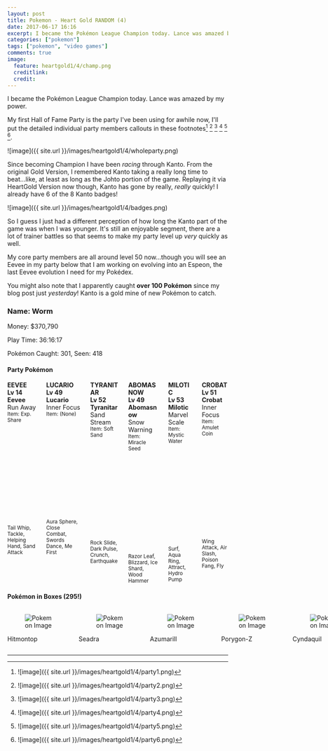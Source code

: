 ```yaml
---
layout: post
title: Pokemon - Heart Gold RANDOM (4)
date: 2017-06-17 16:16
excerpt: I became the Pokémon League Champion today. Lance was amazed by my power.
categories: ["pokemon"]
tags: ["pokemon", "video games"]
comments: true
image:
  feature: heartgold1/4/champ.png
  creditlink:
  credit:
---
```


I became the Pok&eacute;mon League Champion today.  Lance was amazed by my power.

My first Hall of Fame Party is the party I've been using for awhile now, I'll put the detailed individual party members callouts in these footnotes[^1] [^2] [^3] [^4] [^5] [^6].

![image]({{ site.url }}/images/heartgold1/4/wholeparty.png)

Since becoming Champion I have been *racing* through Kanto.  From the original Gold Version, I remembered Kanto taking a really long time to beat...like, at least as long as the Johto portion of the game.  Replaying it via HeartGold Version now though, Kanto has gone by really, *really* quickly! I already have 6 of the 8 Kanto badges!

![image]({{ site.url }}/images/heartgold1/4/badges.png)

So I guess I just had a different perception of how long the Kanto part of the game was when I was younger.  It's still an enjoyable segment, there are a lot of trainer battles so that seems to make my party level up *very* quickly as well.

My core party members are all around level 50 now...though you will see an Eevee in my party below that I am working on evolving into an Espeon, the last Eevee evolution I need for my Pok&eacute;dex.

You might also note that I apparently caught **over 100 Pok&eacute;mon** since my blog post just *yesterday*! Kanto is a gold mine of new Pok&eacute;mon to catch.

### Name: Worm

Money: $370,790

Play Time: 36&#720;16&#720;17

Pok&eacute;mon Caught: 301, Seen: 418

#### Party Pok&eacute;mon

<section class="section">
	<div>
		<div class="columns is-multiline is-mobile">
<div class="column">
	<div class="box">
		<article class="media">
			<div class="media-content">
				<div class="content">
					<strong class="title is-4">EEVEE</strong>
					<br/>
					<strong>Lv 14 Eevee</strong>
					<br/>
					Run Away
					<br/>
					<small>Item: Exp. Share</small>
				</div>
			</div>
			<div class="media-right">
				<figure class="image is-64x64">
					<img src="{{ site.url }}/images/heartgold1//p133-0-0-216-0-0-4.png" alt="Pokemon Image"/>
				</figure>
			</div>
		</article>
		<div>
			<small>Tail Whip, Tackle, Helping Hand, Sand Attack</small>
		</div>
	</div>
</div><div class="column">
	<div class="box">
		<article class="media">
			<div class="media-content">
				<div class="content">
					<strong class="title is-4">LUCARIO</strong>
					<br/>
					<strong>Lv 49 Lucario</strong>
					<br/>
					Inner Focus
					<br/>
					<small>Item: (None)</small>
				</div>
			</div>
			<div class="media-right">
				<figure class="image is-64x64">
					<img src="{{ site.url }}/images/heartgold1//p448-0-0-0-0-0-4.png" alt="Pokemon Image"/>
				</figure>
			</div>
		</article>
		<div>
			<small>Aura Sphere, Close Combat, Swords Dance, Me First</small>
		</div>
	</div>
</div><div class="column">
	<div class="box">
		<article class="media">
			<div class="media-content">
				<div class="content">
					<strong class="title is-4">TYRANITAR</strong>
					<br/>
					<strong>Lv 52 Tyranitar</strong>
					<br/>
					Sand Stream
					<br/>
					<small>Item: Soft Sand</small>
				</div>
			</div>
			<div class="media-right">
				<figure class="image is-64x64">
					<img src="{{ site.url }}/images/heartgold1//p248-0-1-237-0-0-4.png" alt="Pokemon Image"/>
				</figure>
			</div>
		</article>
		<div>
			<small>Rock Slide, Dark Pulse, Crunch, Earthquake</small>
		</div>
	</div>
</div><div class="column">
	<div class="box">
		<article class="media">
			<div class="media-content">
				<div class="content">
					<strong class="title is-4">ABOMASNOW</strong>
					<br/>
					<strong>Lv 49 Abomasnow</strong>
					<br/>
					Snow Warning
					<br/>
					<small>Item: Miracle Seed</small>
				</div>
			</div>
			<div class="media-right">
				<figure class="image is-64x64">
					<img src="{{ site.url }}/images/heartgold1//p460-0-0-239-0-0-4.png" alt="Pokemon Image"/>
				</figure>
			</div>
		</article>
		<div>
			<small>Razor Leaf, Blizzard, Ice Shard, Wood Hammer</small>
		</div>
	</div>
</div><div class="column">
	<div class="box">
		<article class="media">
			<div class="media-content">
				<div class="content">
					<strong class="title is-4">MILOTIC</strong>
					<br/>
					<strong>Lv 53 Milotic</strong>
					<br/>
					Marvel Scale
					<br/>
					<small>Item: Mystic Water</small>
				</div>
			</div>
			<div class="media-right">
				<figure class="image is-64x64">
					<img src="{{ site.url }}/images/heartgold1//p350-0-0-243-0-0-4.png" alt="Pokemon Image"/>
				</figure>
			</div>
		</article>
		<div>
			<small>Surf, Aqua Ring, Attract, Hydro Pump</small>
		</div>
	</div>
</div><div class="column">
	<div class="box">
		<article class="media">
			<div class="media-content">
				<div class="content">
					<strong class="title is-4">CROBAT</strong>
					<br/>
					<strong>Lv 51 Crobat</strong>
					<br/>
					Inner Focus
					<br/>
					<small>Item: Amulet Coin</small>
				</div>
			</div>
			<div class="media-right">
				<figure class="image is-64x64">
					<img src="{{ site.url }}/images/heartgold1//p169-0-1-223-0-0-4.png" alt="Pokemon Image"/>
				</figure>
			</div>
		</article>
		<div>
			<small>Wing Attack, Air Slash, Poison Fang, Fly</small>
		</div>
	</div>
</div>		</div>
	</div>
</section>

#### Pok&eacute;mon in Boxes  (295!)

<section class="section">
	<div>
		<div class="columns is-multiline is-mobile">
<div class="is-narrow">
	<div class="box">
		<figure class="image is-64x64">
			<img src="{{ site.url }}/images/heartgold1//p237-0-0-0-0-0-4.png" alt="Pokemon Image"/>
		</figure>
		<p>Hitmontop</p>
	</div>
</div><div class="is-narrow">
	<div class="box">
		<figure class="image is-64x64">
			<img src="{{ site.url }}/images/heartgold1//p117-0-1-0-0-0-4.png" alt="Pokemon Image"/>
		</figure>
		<p>Seadra</p>
	</div>
</div><div class="is-narrow">
	<div class="box">
		<figure class="image is-64x64">
			<img src="{{ site.url }}/images/heartgold1//p184-0-0-0-0-0-4.png" alt="Pokemon Image"/>
		</figure>
		<p>Azumarill</p>
	</div>
</div><div class="is-narrow">
	<div class="box">
		<figure class="image is-64x64">
			<img src="{{ site.url }}/images/heartgold1//p474-0-2-0-0-0-4.png" alt="Pokemon Image"/>
		</figure>
		<p>Porygon-Z</p>
	</div>
</div><div class="is-narrow">
	<div class="box">
		<figure class="image is-64x64">
			<img src="{{ site.url }}/images/heartgold1//p155-0-0-0-0-0-4.png" alt="Pokemon Image"/>
		</figure>
		<p>Cyndaquil</p>
	</div>
</div><div class="is-narrow">
	<div class="box">
		<figure class="image is-64x64">
			<img src="{{ site.url }}/images/heartgold1//p89-0-0-0-0-0-4.png" alt="Pokemon Image"/>
		</figure>
		<p>Muk</p>
	</div>
</div><div class="is-narrow">
	<div class="box">
		<figure class="image is-64x64">
			<img src="{{ site.url }}/images/heartgold1//p71-0-1-0-0-0-4.png" alt="Pokemon Image"/>
		</figure>
		<p>Victreebel</p>
	</div>
</div><div class="is-narrow">
	<div class="box">
		<figure class="image is-64x64">
			<img src="{{ site.url }}/images/heartgold1//p192-0-1-0-0-0-4.png" alt="Pokemon Image"/>
		</figure>
		<p>Sunflora</p>
	</div>
</div><div class="is-narrow">
	<div class="box">
		<figure class="image is-64x64">
			<img src="{{ site.url }}/images/heartgold1//p412-0-0-0-0-0-4.png" alt="Pokemon Image"/>
		</figure>
		<p>Burmy</p>
	</div>
</div><div class="is-narrow">
	<div class="box">
		<figure class="image is-64x64">
			<img src="{{ site.url }}/images/heartgold1//p88-0-1-0-0-0-4.png" alt="Pokemon Image"/>
		</figure>
		<p>Grimer</p>
	</div>
</div><div class="is-narrow">
	<div class="box">
		<figure class="image is-64x64">
			<img src="{{ site.url }}/images/heartgold1//p316-0-1-0-0-0-4.png" alt="Pokemon Image"/>
		</figure>
		<p>Gulpin</p>
	</div>
</div><div class="is-narrow">
	<div class="box">
		<figure class="image is-64x64">
			<img src="{{ site.url }}/images/heartgold1//p64-0-0-0-0-0-4.png" alt="Pokemon Image"/>
		</figure>
		<p>Kadabra</p>
	</div>
</div><div class="is-narrow">
	<div class="box">
		<figure class="image is-64x64">
			<img src="{{ site.url }}/images/heartgold1//p269-0-0-0-0-0-4.png" alt="Pokemon Image"/>
		</figure>
		<p>Dustox</p>
	</div>
</div><div class="is-narrow">
	<div class="box">
		<figure class="image is-64x64">
			<img src="{{ site.url }}/images/heartgold1//p19-0-1-0-0-0-4.png" alt="Pokemon Image"/>
		</figure>
		<p>Rattata</p>
	</div>
</div><div class="is-narrow">
	<div class="box">
		<figure class="image is-64x64">
			<img src="{{ site.url }}/images/heartgold1//p140-0-0-0-0-0-4.png" alt="Pokemon Image"/>
		</figure>
		<p>Kabuto</p>
	</div>
</div><div class="is-narrow">
	<div class="box">
		<figure class="image is-64x64">
			<img src="{{ site.url }}/images/heartgold1//p41-0-0-0-0-0-4.png" alt="Pokemon Image"/>
		</figure>
		<p>Zubat</p>
	</div>
</div><div class="is-narrow">
	<div class="box">
		<figure class="image is-64x64">
			<img src="{{ site.url }}/images/heartgold1//p38-0-1-0-0-0-4.png" alt="Pokemon Image"/>
		</figure>
		<p>Ninetales</p>
	</div>
</div><div class="is-narrow">
	<div class="box">
		<figure class="image is-64x64">
			<img src="{{ site.url }}/images/heartgold1//p66-0-0-0-0-0-4.png" alt="Pokemon Image"/>
		</figure>
		<p>Machop</p>
	</div>
</div><div class="is-narrow">
	<div class="box">
		<figure class="image is-64x64">
			<img src="{{ site.url }}/images/heartgold1//p307-0-1-0-0-0-4.png" alt="Pokemon Image"/>
		</figure>
		<p>Meditite</p>
	</div>
</div><div class="is-narrow">
	<div class="box">
		<figure class="image is-64x64">
			<img src="{{ site.url }}/images/heartgold1//p375-0-2-0-0-0-4.png" alt="Pokemon Image"/>
		</figure>
		<p>Metang</p>
	</div>
</div><div class="is-narrow">
	<div class="box">
		<figure class="image is-64x64">
			<img src="{{ site.url }}/images/heartgold1//p129-0-0-0-0-0-4.png" alt="Pokemon Image"/>
		</figure>
		<p>Magikarp</p>
	</div>
</div><div class="is-narrow">
	<div class="box">
		<figure class="image is-64x64">
			<img src="{{ site.url }}/images/heartgold1//p165-0-1-0-0-0-4.png" alt="Pokemon Image"/>
		</figure>
		<p>Ledyba</p>
	</div>
</div><div class="is-narrow">
	<div class="box">
		<figure class="image is-64x64">
			<img src="{{ site.url }}/images/heartgold1//p258-0-0-0-0-0-4.png" alt="Pokemon Image"/>
		</figure>
		<p>Mudkip</p>
	</div>
</div><div class="is-narrow">
	<div class="box">
		<figure class="image is-64x64">
			<img src="{{ site.url }}/images/heartgold1//p128-0-0-0-0-0-4.png" alt="Pokemon Image"/>
		</figure>
		<p>Tauros</p>
	</div>
</div><div class="is-narrow">
	<div class="box">
		<figure class="image is-64x64">
			<img src="{{ site.url }}/images/heartgold1//p436-0-2-0-0-0-4.png" alt="Pokemon Image"/>
		</figure>
		<p>Bronzor</p>
	</div>
</div><div class="is-narrow">
	<div class="box">
		<figure class="image is-64x64">
			<img src="{{ site.url }}/images/heartgold1//p493-0-2-0-0-0-4.png" alt="Pokemon Image"/>
		</figure>
		<p>Arceus</p>
	</div>
</div><div class="is-narrow">
	<div class="box">
		<figure class="image is-64x64">
			<img src="{{ site.url }}/images/heartgold1//p241-0-1-0-0-0-4.png" alt="Pokemon Image"/>
		</figure>
		<p>Miltank</p>
	</div>
</div><div class="is-narrow">
	<div class="box">
		<figure class="image is-64x64">
			<img src="{{ site.url }}/images/heartgold1//p134-0-1-0-0-0-4.png" alt="Pokemon Image"/>
		</figure>
		<p>Vaporeon</p>
	</div>
</div><div class="is-narrow">
	<div class="box">
		<figure class="image is-64x64">
			<img src="{{ site.url }}/images/heartgold1//p21-0-1-0-0-0-4.png" alt="Pokemon Image"/>
		</figure>
		<p>Spearow</p>
	</div>
</div><div class="is-narrow">
	<div class="box">
		<figure class="image is-64x64">
			<img src="{{ site.url }}/images/heartgold1//p109-0-0-0-0-0-4.png" alt="Pokemon Image"/>
		</figure>
		<p>Koffing</p>
	</div>
</div><div class="is-narrow">
	<div class="box">
		<figure class="image is-64x64">
			<img src="{{ site.url }}/images/heartgold1//p56-0-0-0-0-0-4.png" alt="Pokemon Image"/>
		</figure>
		<p>Mankey</p>
	</div>
</div><div class="is-narrow">
	<div class="box">
		<figure class="image is-64x64">
			<img src="{{ site.url }}/images/heartgold1//p397-0-1-0-0-0-4.png" alt="Pokemon Image"/>
		</figure>
		<p>Staravia</p>
	</div>
</div><div class="is-narrow">
	<div class="box">
		<figure class="image is-64x64">
			<img src="{{ site.url }}/images/heartgold1//p279-0-0-0-0-0-4.png" alt="Pokemon Image"/>
		</figure>
		<p>Pelipper</p>
	</div>
</div><div class="is-narrow">
	<div class="box">
		<figure class="image is-64x64">
			<img src="{{ site.url }}/images/heartgold1//p30-0-1-0-0-0-4.png" alt="Pokemon Image"/>
		</figure>
		<p>Nidorina</p>
	</div>
</div><div class="is-narrow">
	<div class="box">
		<figure class="image is-64x64">
			<img src="{{ site.url }}/images/heartgold1//p78-0-0-0-0-0-4.png" alt="Pokemon Image"/>
		</figure>
		<p>Rapidash</p>
	</div>
</div><div class="is-narrow">
	<div class="box">
		<figure class="image is-64x64">
			<img src="{{ site.url }}/images/heartgold1//p253-0-1-0-0-0-4.png" alt="Pokemon Image"/>
		</figure>
		<p>Grovyle</p>
	</div>
</div><div class="is-narrow">
	<div class="box">
		<figure class="image is-64x64">
			<img src="{{ site.url }}/images/heartgold1//p414-0-0-0-0-0-4.png" alt="Pokemon Image"/>
		</figure>
		<p>Mothim</p>
	</div>
</div><div class="is-narrow">
	<div class="box">
		<figure class="image is-64x64">
			<img src="{{ site.url }}/images/heartgold1//p291-0-0-0-0-0-4.png" alt="Pokemon Image"/>
		</figure>
		<p>Ninjask</p>
	</div>
</div><div class="is-narrow">
	<div class="box">
		<figure class="image is-64x64">
			<img src="{{ site.url }}/images/heartgold1//p480-0-2-0-0-0-4.png" alt="Pokemon Image"/>
		</figure>
		<p>Uxie</p>
	</div>
</div><div class="is-narrow">
	<div class="box">
		<figure class="image is-64x64">
			<img src="{{ site.url }}/images/heartgold1//p358-0-0-0-0-0-4.png" alt="Pokemon Image"/>
		</figure>
		<p>Chimecho</p>
	</div>
</div><div class="is-narrow">
	<div class="box">
		<figure class="image is-64x64">
			<img src="{{ site.url }}/images/heartgold1//p209-0-0-0-0-0-4.png" alt="Pokemon Image"/>
		</figure>
		<p>Snubbull</p>
	</div>
</div><div class="is-narrow">
	<div class="box">
		<figure class="image is-64x64">
			<img src="{{ site.url }}/images/heartgold1//p152-0-0-0-0-0-4.png" alt="Pokemon Image"/>
		</figure>
		<p>Chikorita</p>
	</div>
</div><div class="is-narrow">
	<div class="box">
		<figure class="image is-64x64">
			<img src="{{ site.url }}/images/heartgold1//p15-0-0-0-0-0-4.png" alt="Pokemon Image"/>
		</figure>
		<p>Beedrill</p>
	</div>
</div><div class="is-narrow">
	<div class="box">
		<figure class="image is-64x64">
			<img src="{{ site.url }}/images/heartgold1//p98-0-0-0-0-0-4.png" alt="Pokemon Image"/>
		</figure>
		<p>Krabby</p>
	</div>
</div><div class="is-narrow">
	<div class="box">
		<figure class="image is-64x64">
			<img src="{{ site.url }}/images/heartgold1//p445-0-0-0-0-0-4.png" alt="Pokemon Image"/>
		</figure>
		<p>Garchomp</p>
	</div>
</div><div class="is-narrow">
	<div class="box">
		<figure class="image is-64x64">
			<img src="{{ site.url }}/images/heartgold1//p83-0-1-0-0-0-4.png" alt="Pokemon Image"/>
		</figure>
		<p>Farfetch&#8217;d</p>
	</div>
</div><div class="is-narrow">
	<div class="box">
		<figure class="image is-64x64">
			<img src="{{ site.url }}/images/heartgold1//p422-0-0-0-0-0-4.png" alt="Pokemon Image"/>
		</figure>
		<p>Shellos</p>
	</div>
</div><div class="is-narrow">
	<div class="box">
		<figure class="image is-64x64">
			<img src="{{ site.url }}/images/heartgold1//p409-0-0-0-0-0-4.png" alt="Pokemon Image"/>
		</figure>
		<p>Rampardos</p>
	</div>
</div><div class="is-narrow">
	<div class="box">
		<figure class="image is-64x64">
			<img src="{{ site.url }}/images/heartgold1//p346-0-0-0-0-0-4.png" alt="Pokemon Image"/>
		</figure>
		<p>Cradily</p>
	</div>
</div><div class="is-narrow">
	<div class="box">
		<figure class="image is-64x64">
			<img src="{{ site.url }}/images/heartgold1//p328-0-0-0-0-0-4.png" alt="Pokemon Image"/>
		</figure>
		<p>Trapinch</p>
	</div>
</div><div class="is-narrow">
	<div class="box">
		<figure class="image is-64x64">
			<img src="{{ site.url }}/images/heartgold1//p352-0-1-0-0-0-4.png" alt="Pokemon Image"/>
		</figure>
		<p>Kecleon</p>
	</div>
</div><div class="is-narrow">
	<div class="box">
		<figure class="image is-64x64">
			<img src="{{ site.url }}/images/heartgold1//p137-0-2-0-0-0-4.png" alt="Pokemon Image"/>
		</figure>
		<p>Porygon</p>
	</div>
</div><div class="is-narrow">
	<div class="box">
		<figure class="image is-64x64">
			<img src="{{ site.url }}/images/heartgold1//p58-0-0-0-0-0-4.png" alt="Pokemon Image"/>
		</figure>
		<p>Growlithe</p>
	</div>
</div><div class="is-narrow">
	<div class="box">
		<figure class="image is-64x64">
			<img src="{{ site.url }}/images/heartgold1//p428-0-1-0-0-0-4.png" alt="Pokemon Image"/>
		</figure>
		<p>Lopunny</p>
	</div>
</div><div class="is-narrow">
	<div class="box">
		<figure class="image is-64x64">
			<img src="{{ site.url }}/images/heartgold1//p142-0-0-0-0-0-4.png" alt="Pokemon Image"/>
		</figure>
		<p>Aerodactyl</p>
	</div>
</div><div class="is-narrow">
	<div class="box">
		<figure class="image is-64x64">
			<img src="{{ site.url }}/images/heartgold1//p18-0-0-0-0-0-4.png" alt="Pokemon Image"/>
		</figure>
		<p>Pidgeot</p>
	</div>
</div><div class="is-narrow">
	<div class="box">
		<figure class="image is-64x64">
			<img src="{{ site.url }}/images/heartgold1//p153-0-0-0-0-0-4.png" alt="Pokemon Image"/>
		</figure>
		<p>Bayleef</p>
	</div>
</div><div class="is-narrow">
	<div class="box">
		<figure class="image is-64x64">
			<img src="{{ site.url }}/images/heartgold1//p210-0-1-0-0-0-4.png" alt="Pokemon Image"/>
		</figure>
		<p>Granbull</p>
	</div>
</div><div class="is-narrow">
	<div class="box">
		<figure class="image is-64x64">
			<img src="{{ site.url }}/images/heartgold1//p49-0-0-0-0-0-4.png" alt="Pokemon Image"/>
		</figure>
		<p>Venomoth</p>
	</div>
</div><div class="is-narrow">
	<div class="box">
		<figure class="image is-64x64">
			<img src="{{ site.url }}/images/heartgold1//p104-0-0-0-0-0-4.png" alt="Pokemon Image"/>
		</figure>
		<p>Cubone</p>
	</div>
</div><div class="is-narrow">
	<div class="box">
		<figure class="image is-64x64">
			<img src="{{ site.url }}/images/heartgold1//p277-0-0-0-0-0-4.png" alt="Pokemon Image"/>
		</figure>
		<p>Swellow</p>
	</div>
</div><div class="is-narrow">
	<div class="box">
		<figure class="image is-64x64">
			<img src="{{ site.url }}/images/heartgold1//p426-0-0-0-0-0-4.png" alt="Pokemon Image"/>
		</figure>
		<p>Drifblim</p>
	</div>
</div><div class="is-narrow">
	<div class="box">
		<figure class="image is-64x64">
			<img src="{{ site.url }}/images/heartgold1//p450-0-1-0-0-0-4.png" alt="Pokemon Image"/>
		</figure>
		<p>Hippowdon</p>
	</div>
</div><div class="is-narrow">
	<div class="box">
		<figure class="image is-64x64">
			<img src="{{ site.url }}/images/heartgold1//p403-0-0-0-0-0-4.png" alt="Pokemon Image"/>
		</figure>
		<p>Shinx</p>
	</div>
</div><div class="is-narrow">
	<div class="box">
		<figure class="image is-64x64">
			<img src="{{ site.url }}/images/heartgold1//p60-0-0-0-0-0-4.png" alt="Pokemon Image"/>
		</figure>
		<p>Poliwag</p>
	</div>
</div><div class="is-narrow">
	<div class="box">
		<figure class="image is-64x64">
			<img src="{{ site.url }}/images/heartgold1//p220-0-1-0-0-0-4.png" alt="Pokemon Image"/>
		</figure>
		<p>Swinub</p>
	</div>
</div><div class="is-narrow">
	<div class="box">
		<figure class="image is-64x64">
			<img src="{{ site.url }}/images/heartgold1//p434-0-1-0-0-0-4.png" alt="Pokemon Image"/>
		</figure>
		<p>Stunky</p>
	</div>
</div><div class="is-narrow">
	<div class="box">
		<figure class="image is-64x64">
			<img src="{{ site.url }}/images/heartgold1//p257-0-0-0-0-0-4.png" alt="Pokemon Image"/>
		</figure>
		<p>Blaziken</p>
	</div>
</div><div class="is-narrow">
	<div class="box">
		<figure class="image is-64x64">
			<img src="{{ site.url }}/images/heartgold1//p294-0-0-0-0-0-4.png" alt="Pokemon Image"/>
		</figure>
		<p>Loudred</p>
	</div>
</div><div class="is-narrow">
	<div class="box">
		<figure class="image is-64x64">
			<img src="{{ site.url }}/images/heartgold1//p391-0-0-0-0-0-4.png" alt="Pokemon Image"/>
		</figure>
		<p>Monferno</p>
	</div>
</div><div class="is-narrow">
	<div class="box">
		<figure class="image is-64x64">
			<img src="{{ site.url }}/images/heartgold1//p421-0-1-0-0-0-4.png" alt="Pokemon Image"/>
		</figure>
		<p>Cherrim</p>
	</div>
</div><div class="is-narrow">
	<div class="box">
		<figure class="image is-64x64">
			<img src="{{ site.url }}/images/heartgold1//p42-0-0-0-0-0-4.png" alt="Pokemon Image"/>
		</figure>
		<p>Golbat</p>
	</div>
</div><div class="is-narrow">
	<div class="box">
		<figure class="image is-64x64">
			<img src="{{ site.url }}/images/heartgold1//p174-0-1-0-0-0-4.png" alt="Pokemon Image"/>
		</figure>
		<p>Igglybuff</p>
	</div>
</div><div class="is-narrow">
	<div class="box">
		<figure class="image is-64x64">
			<img src="{{ site.url }}/images/heartgold1//p281-0-0-0-0-0-4.png" alt="Pokemon Image"/>
		</figure>
		<p>Kirlia</p>
	</div>
</div><div class="is-narrow">
	<div class="box">
		<figure class="image is-64x64">
			<img src="{{ site.url }}/images/heartgold1//p264-0-0-0-0-0-4.png" alt="Pokemon Image"/>
		</figure>
		<p>Linoone</p>
	</div>
</div><div class="is-narrow">
	<div class="box">
		<figure class="image is-64x64">
			<img src="{{ site.url }}/images/heartgold1//p261-0-0-0-0-0-4.png" alt="Pokemon Image"/>
		</figure>
		<p>Poochyena</p>
	</div>
</div><div class="is-narrow">
	<div class="box">
		<figure class="image is-64x64">
			<img src="{{ site.url }}/images/heartgold1//p206-0-0-0-0-0-4.png" alt="Pokemon Image"/>
		</figure>
		<p>Dunsparce</p>
	</div>
</div><div class="is-narrow">
	<div class="box">
		<figure class="image is-64x64">
			<img src="{{ site.url }}/images/heartgold1//p229-0-1-0-0-0-4.png" alt="Pokemon Image"/>
		</figure>
		<p>Houndoom</p>
	</div>
</div><div class="is-narrow">
	<div class="box">
		<figure class="image is-64x64">
			<img src="{{ site.url }}/images/heartgold1//p37-0-1-0-0-0-4.png" alt="Pokemon Image"/>
		</figure>
		<p>Vulpix</p>
	</div>
</div><div class="is-narrow">
	<div class="box">
		<figure class="image is-64x64">
			<img src="{{ site.url }}/images/heartgold1//p188-0-0-0-0-0-4.png" alt="Pokemon Image"/>
		</figure>
		<p>Skiploom</p>
	</div>
</div><div class="is-narrow">
	<div class="box">
		<figure class="image is-64x64">
			<img src="{{ site.url }}/images/heartgold1//p458-0-0-0-0-0-4.png" alt="Pokemon Image"/>
		</figure>
		<p>Mantyke</p>
	</div>
</div><div class="is-narrow">
	<div class="box">
		<figure class="image is-64x64">
			<img src="{{ site.url }}/images/heartgold1//p74-0-1-0-0-0-4.png" alt="Pokemon Image"/>
		</figure>
		<p>Geodude</p>
	</div>
</div><div class="is-narrow">
	<div class="box">
		<figure class="image is-64x64">
			<img src="{{ site.url }}/images/heartgold1//p356-0-0-0-0-0-4.png" alt="Pokemon Image"/>
		</figure>
		<p>Dusclops</p>
	</div>
</div><div class="is-narrow">
	<div class="box">
		<figure class="image is-64x64">
			<img src="{{ site.url }}/images/heartgold1//p402-0-0-0-0-0-4.png" alt="Pokemon Image"/>
		</figure>
		<p>Kricketune</p>
	</div>
</div><div class="is-narrow">
	<div class="box">
		<figure class="image is-64x64">
			<img src="{{ site.url }}/images/heartgold1//p293-0-0-0-0-0-4.png" alt="Pokemon Image"/>
		</figure>
		<p>Whismur</p>
	</div>
</div><div class="is-narrow">
	<div class="box">
		<figure class="image is-64x64">
			<img src="{{ site.url }}/images/heartgold1//p455-0-0-0-0-0-4.png" alt="Pokemon Image"/>
		</figure>
		<p>Carnivine</p>
	</div>
</div><div class="is-narrow">
	<div class="box">
		<figure class="image is-64x64">
			<img src="{{ site.url }}/images/heartgold1//p97-0-0-0-0-0-4.png" alt="Pokemon Image"/>
		</figure>
		<p>Hypno</p>
	</div>
</div><div class="is-narrow">
	<div class="box">
		<figure class="image is-64x64">
			<img src="{{ site.url }}/images/heartgold1//p425-0-0-0-0-0-4.png" alt="Pokemon Image"/>
		</figure>
		<p>Drifloon</p>
	</div>
</div><div class="is-narrow">
	<div class="box">
		<figure class="image is-64x64">
			<img src="{{ site.url }}/images/heartgold1//p183-0-0-0-0-0-4.png" alt="Pokemon Image"/>
		</figure>
		<p>Marill</p>
	</div>
</div><div class="is-narrow">
	<div class="box">
		<figure class="image is-64x64">
			<img src="{{ site.url }}/images/heartgold1//p212-0-0-0-0-0-4.png" alt="Pokemon Image"/>
		</figure>
		<p>Scizor</p>
	</div>
</div><div class="is-narrow">
	<div class="box">
		<figure class="image is-64x64">
			<img src="{{ site.url }}/images/heartgold1//p429-0-0-0-0-0-4.png" alt="Pokemon Image"/>
		</figure>
		<p>Mismagius</p>
	</div>
</div><div class="is-narrow">
	<div class="box">
		<figure class="image is-64x64">
			<img src="{{ site.url }}/images/heartgold1//p465-0-0-0-0-0-4.png" alt="Pokemon Image"/>
		</figure>
		<p>Tangrowth</p>
	</div>
</div><div class="is-narrow">
	<div class="box">
		<figure class="image is-64x64">
			<img src="{{ site.url }}/images/heartgold1//p166-0-1-0-0-0-4.png" alt="Pokemon Image"/>
		</figure>
		<p>Ledian</p>
	</div>
</div><div class="is-narrow">
	<div class="box">
		<figure class="image is-64x64">
			<img src="{{ site.url }}/images/heartgold1//p194-0-0-0-0-0-4.png" alt="Pokemon Image"/>
		</figure>
		<p>Wooper</p>
	</div>
</div><div class="is-narrow">
	<div class="box">
		<figure class="image is-64x64">
			<img src="{{ site.url }}/images/heartgold1//p9-0-1-0-0-0-4.png" alt="Pokemon Image"/>
		</figure>
		<p>Blastoise</p>
	</div>
</div><div class="is-narrow">
	<div class="box">
		<figure class="image is-64x64">
			<img src="{{ site.url }}/images/heartgold1//p354-0-0-0-0-0-4.png" alt="Pokemon Image"/>
		</figure>
		<p>Banette</p>
	</div>
</div><div class="is-narrow">
	<div class="box">
		<figure class="image is-64x64">
			<img src="{{ site.url }}/images/heartgold1//p145-0-2-0-0-0-4.png" alt="Pokemon Image"/>
		</figure>
		<p>Zapdos</p>
	</div>
</div><div class="is-narrow">
	<div class="box">
		<figure class="image is-64x64">
			<img src="{{ site.url }}/images/heartgold1//p243-0-2-0-0-0-4.png" alt="Pokemon Image"/>
		</figure>
		<p>Raikou</p>
	</div>
</div><div class="is-narrow">
	<div class="box">
		<figure class="image is-64x64">
			<img src="{{ site.url }}/images/heartgold1//p57-0-1-0-0-0-4.png" alt="Pokemon Image"/>
		</figure>
		<p>Primeape</p>
	</div>
</div><div class="is-narrow">
	<div class="box">
		<figure class="image is-64x64">
			<img src="{{ site.url }}/images/heartgold1//p454-0-0-0-0-0-4.png" alt="Pokemon Image"/>
		</figure>
		<p>Toxicroak</p>
	</div>
</div><div class="is-narrow">
	<div class="box">
		<figure class="image is-64x64">
			<img src="{{ site.url }}/images/heartgold1//p146-0-2-0-0-1-4.png" alt="Pokemon Image"/>
		</figure>
		<p>Moltres</p>
	</div>
</div><div class="is-narrow">
	<div class="box">
		<figure class="image is-64x64">
			<img src="{{ site.url }}/images/heartgold1//p252-0-0-0-0-0-4.png" alt="Pokemon Image"/>
		</figure>
		<p>Treecko</p>
	</div>
</div><div class="is-narrow">
	<div class="box">
		<figure class="image is-64x64">
			<img src="{{ site.url }}/images/heartgold1//p405-0-1-0-0-0-4.png" alt="Pokemon Image"/>
		</figure>
		<p>Luxray</p>
	</div>
</div><div class="is-narrow">
	<div class="box">
		<figure class="image is-64x64">
			<img src="{{ site.url }}/images/heartgold1//p204-0-0-0-0-0-4.png" alt="Pokemon Image"/>
		</figure>
		<p>Pineco</p>
	</div>
</div><div class="is-narrow">
	<div class="box">
		<figure class="image is-64x64">
			<img src="{{ site.url }}/images/heartgold1//p10-0-1-0-0-0-4.png" alt="Pokemon Image"/>
		</figure>
		<p>Caterpie</p>
	</div>
</div><div class="is-narrow">
	<div class="box">
		<figure class="image is-64x64">
			<img src="{{ site.url }}/images/heartgold1//p329-0-1-0-0-0-4.png" alt="Pokemon Image"/>
		</figure>
		<p>Vibrava</p>
	</div>
</div><div class="is-narrow">
	<div class="box">
		<figure class="image is-64x64">
			<img src="{{ site.url }}/images/heartgold1//p420-0-1-0-0-0-4.png" alt="Pokemon Image"/>
		</figure>
		<p>Cherubi</p>
	</div>
</div><div class="is-narrow">
	<div class="box">
		<figure class="image is-64x64">
			<img src="{{ site.url }}/images/heartgold1//p74-0-1-0-0-0-4.png" alt="Pokemon Image"/>
		</figure>
		<p>Geodude</p>
	</div>
</div><div class="is-narrow">
	<div class="box">
		<figure class="image is-64x64">
			<img src="{{ site.url }}/images/heartgold1//p379-0-2-0-0-0-4.png" alt="Pokemon Image"/>
		</figure>
		<p>Registeel</p>
	</div>
</div><div class="is-narrow">
	<div class="box">
		<figure class="image is-64x64">
			<img src="{{ site.url }}/images/heartgold1//p222-0-1-0-0-0-4.png" alt="Pokemon Image"/>
		</figure>
		<p>Corsola</p>
	</div>
</div><div class="is-narrow">
	<div class="box">
		<figure class="image is-64x64">
			<img src="{{ site.url }}/images/heartgold1//p268-0-1-0-0-0-4.png" alt="Pokemon Image"/>
		</figure>
		<p>Cascoon</p>
	</div>
</div><div class="is-narrow">
	<div class="box">
		<figure class="image is-64x64">
			<img src="{{ site.url }}/images/heartgold1//p274-0-1-0-0-0-4.png" alt="Pokemon Image"/>
		</figure>
		<p>Nuzleaf</p>
	</div>
</div><div class="is-narrow">
	<div class="box">
		<figure class="image is-64x64">
			<img src="{{ site.url }}/images/heartgold1//p254-0-0-0-0-0-4.png" alt="Pokemon Image"/>
		</figure>
		<p>Sceptile</p>
	</div>
</div><div class="is-narrow">
	<div class="box">
		<figure class="image is-64x64">
			<img src="{{ site.url }}/images/heartgold1//p29-0-1-0-0-0-4.png" alt="Pokemon Image"/>
		</figure>
		<p>Nidoran&#9792;</p>
	</div>
</div><div class="is-narrow">
	<div class="box">
		<figure class="image is-64x64">
			<img src="{{ site.url }}/images/heartgold1//p365-0-0-0-0-0-4.png" alt="Pokemon Image"/>
		</figure>
		<p>Walrein</p>
	</div>
</div><div class="is-narrow">
	<div class="box">
		<figure class="image is-64x64">
			<img src="{{ site.url }}/images/heartgold1//p227-0-0-0-0-0-4.png" alt="Pokemon Image"/>
		</figure>
		<p>Skarmory</p>
	</div>
</div><div class="is-narrow">
	<div class="box">
		<figure class="image is-64x64">
			<img src="{{ site.url }}/images/heartgold1//p319-0-0-0-0-0-4.png" alt="Pokemon Image"/>
		</figure>
		<p>Sharpedo</p>
	</div>
</div><div class="is-narrow">
	<div class="box">
		<figure class="image is-64x64">
			<img src="{{ site.url }}/images/heartgold1//p248-0-0-0-0-0-4.png" alt="Pokemon Image"/>
		</figure>
		<p>Tyranitar</p>
	</div>
</div><div class="is-narrow">
	<div class="box">
		<figure class="image is-64x64">
			<img src="{{ site.url }}/images/heartgold1//p231-0-0-0-0-0-4.png" alt="Pokemon Image"/>
		</figure>
		<p>Phanpy</p>
	</div>
</div><div class="is-narrow">
	<div class="box">
		<figure class="image is-64x64">
			<img src="{{ site.url }}/images/heartgold1//p186-0-1-0-0-0-4.png" alt="Pokemon Image"/>
		</figure>
		<p>Politoed</p>
	</div>
</div><div class="is-narrow">
	<div class="box">
		<figure class="image is-64x64">
			<img src="{{ site.url }}/images/heartgold1//p338-0-2-0-0-0-4.png" alt="Pokemon Image"/>
		</figure>
		<p>Solrock</p>
	</div>
</div><div class="is-narrow">
	<div class="box">
		<figure class="image is-64x64">
			<img src="{{ site.url }}/images/heartgold1//p205-0-1-0-0-0-4.png" alt="Pokemon Image"/>
		</figure>
		<p>Forretress</p>
	</div>
</div><div class="is-narrow">
	<div class="box">
		<figure class="image is-64x64">
			<img src="{{ site.url }}/images/heartgold1//p453-0-1-0-0-0-4.png" alt="Pokemon Image"/>
		</figure>
		<p>Croagunk</p>
	</div>
</div><div class="is-narrow">
	<div class="box">
		<figure class="image is-64x64">
			<img src="{{ site.url }}/images/heartgold1//p245-0-2-0-0-0-4.png" alt="Pokemon Image"/>
		</figure>
		<p>Suicune</p>
	</div>
</div><div class="is-narrow">
	<div class="box">
		<figure class="image is-64x64">
			<img src="{{ site.url }}/images/heartgold1//p51-0-0-0-0-0-4.png" alt="Pokemon Image"/>
		</figure>
		<p>Dugtrio</p>
	</div>
</div><div class="is-narrow">
	<div class="box">
		<figure class="image is-64x64">
			<img src="{{ site.url }}/images/heartgold1//p406-0-1-0-0-0-4.png" alt="Pokemon Image"/>
		</figure>
		<p>Budew</p>
	</div>
</div><div class="is-narrow">
	<div class="box">
		<figure class="image is-64x64">
			<img src="{{ site.url }}/images/heartgold1//p173-0-1-0-0-0-4.png" alt="Pokemon Image"/>
		</figure>
		<p>Cleffa</p>
	</div>
</div><div class="is-narrow">
	<div class="box">
		<figure class="image is-64x64">
			<img src="{{ site.url }}/images/heartgold1//p163-0-0-0-0-0-4.png" alt="Pokemon Image"/>
		</figure>
		<p>Hoothoot</p>
	</div>
</div><div class="is-narrow">
	<div class="box">
		<figure class="image is-64x64">
			<img src="{{ site.url }}/images/heartgold1//p167-0-1-0-0-0-4.png" alt="Pokemon Image"/>
		</figure>
		<p>Spinarak</p>
	</div>
</div><div class="is-narrow">
	<div class="box">
		<figure class="image is-64x64">
			<img src="{{ site.url }}/images/heartgold1//p185-0-0-0-0-0-4.png" alt="Pokemon Image"/>
		</figure>
		<p>Sudowoodo</p>
	</div>
</div><div class="is-narrow">
	<div class="box">
		<figure class="image is-64x64">
			<img src="{{ site.url }}/images/heartgold1//p132-0-2-0-0-0-4.png" alt="Pokemon Image"/>
		</figure>
		<p>Ditto</p>
	</div>
</div><div class="is-narrow">
	<div class="box">
		<figure class="image is-64x64">
			<img src="{{ site.url }}/images/heartgold1//p101-0-2-0-0-0-4.png" alt="Pokemon Image"/>
		</figure>
		<p>Electrode</p>
	</div>
</div><div class="is-narrow">
	<div class="box">
		<figure class="image is-64x64">
			<img src="{{ site.url }}/images/heartgold1//p144-0-2-0-0-0-4.png" alt="Pokemon Image"/>
		</figure>
		<p>Articuno</p>
	</div>
</div><div class="is-narrow">
	<div class="box">
		<figure class="image is-64x64">
			<img src="{{ site.url }}/images/heartgold1//p256-0-0-0-0-0-4.png" alt="Pokemon Image"/>
		</figure>
		<p>Combusken</p>
	</div>
</div><div class="is-narrow">
	<div class="box">
		<figure class="image is-64x64">
			<img src="{{ site.url }}/images/heartgold1//p471-0-1-0-0-0-4.png" alt="Pokemon Image"/>
		</figure>
		<p>Glaceon</p>
	</div>
</div><div class="is-narrow">
	<div class="box">
		<figure class="image is-64x64">
			<img src="{{ site.url }}/images/heartgold1//p370-0-0-0-0-0-4.png" alt="Pokemon Image"/>
		</figure>
		<p>Luvdisc</p>
	</div>
</div><div class="is-narrow">
	<div class="box">
		<figure class="image is-64x64">
			<img src="{{ site.url }}/images/heartgold1//p149-0-1-0-0-0-4.png" alt="Pokemon Image"/>
		</figure>
		<p>Dragonite</p>
	</div>
</div><div class="is-narrow">
	<div class="box">
		<figure class="image is-64x64">
			<img src="{{ site.url }}/images/heartgold1//p202-0-0-0-0-0-4.png" alt="Pokemon Image"/>
		</figure>
		<p>Wobbuffet</p>
	</div>
</div><div class="is-narrow">
	<div class="box">
		<figure class="image is-64x64">
			<img src="{{ site.url }}/images/heartgold1//p81-0-2-0-0-0-4.png" alt="Pokemon Image"/>
		</figure>
		<p>Magnemite</p>
	</div>
</div><div class="is-narrow">
	<div class="box">
		<figure class="image is-64x64">
			<img src="{{ site.url }}/images/heartgold1//p322-0-1-152-0-0-4.png" alt="Pokemon Image"/>
		</figure>
		<p>Numel</p>
	</div>
</div><div class="is-narrow">
	<div class="box">
		<figure class="image is-64x64">
			<img src="{{ site.url }}/images/heartgold1//p22-0-0-0-0-0-4.png" alt="Pokemon Image"/>
		</figure>
		<p>Fearow</p>
	</div>
</div><div class="is-narrow">
	<div class="box">
		<figure class="image is-64x64">
			<img src="{{ site.url }}/images/heartgold1//p95-0-0-0-0-0-4.png" alt="Pokemon Image"/>
		</figure>
		<p>Onix</p>
	</div>
</div><div class="is-narrow">
	<div class="box">
		<figure class="image is-64x64">
			<img src="{{ site.url }}/images/heartgold1//p195-0-1-0-0-0-4.png" alt="Pokemon Image"/>
		</figure>
		<p>Quagsire</p>
	</div>
</div><div class="is-narrow">
	<div class="box">
		<figure class="image is-64x64">
			<img src="{{ site.url }}/images/heartgold1//p92-0-0-0-0-0-4.png" alt="Pokemon Image"/>
		</figure>
		<p>Gastly</p>
	</div>
</div><div class="is-narrow">
	<div class="box">
		<figure class="image is-64x64">
			<img src="{{ site.url }}/images/heartgold1//p431-0-1-0-0-0-4.png" alt="Pokemon Image"/>
		</figure>
		<p>Glameow</p>
	</div>
</div><div class="is-narrow">
	<div class="box">
		<figure class="image is-64x64">
			<img src="{{ site.url }}/images/heartgold1//p304-0-1-0-0-0-4.png" alt="Pokemon Image"/>
		</figure>
		<p>Aron</p>
	</div>
</div><div class="is-narrow">
	<div class="box">
		<figure class="image is-64x64">
			<img src="{{ site.url }}/images/heartgold1//p396-0-1-0-0-0-4.png" alt="Pokemon Image"/>
		</figure>
		<p>Starly</p>
	</div>
</div><div class="is-narrow">
	<div class="box">
		<figure class="image is-64x64">
			<img src="{{ site.url }}/images/heartgold1//p415-0-0-0-0-0-4.png" alt="Pokemon Image"/>
		</figure>
		<p>Combee</p>
	</div>
</div><div class="is-narrow">
	<div class="box">
		<figure class="image is-64x64">
			<img src="{{ site.url }}/images/heartgold1//p490-0-2-0-0-0-4.png" alt="Pokemon Image"/>
		</figure>
		<p>Manaphy</p>
	</div>
</div><div class="is-narrow">
	<div class="box">
		<figure class="image is-64x64">
			<img src="{{ site.url }}/images/heartgold1//p31-0-1-0-0-0-4.png" alt="Pokemon Image"/>
		</figure>
		<p>Nidoqueen</p>
	</div>
</div><div class="is-narrow">
	<div class="box">
		<figure class="image is-64x64">
			<img src="{{ site.url }}/images/heartgold1//p262-0-0-0-0-0-4.png" alt="Pokemon Image"/>
		</figure>
		<p>Mightyena</p>
	</div>
</div><div class="is-narrow">
	<div class="box">
		<figure class="image is-64x64">
			<img src="{{ site.url }}/images/heartgold1//p366-0-1-0-0-0-4.png" alt="Pokemon Image"/>
		</figure>
		<p>Clamperl</p>
	</div>
</div><div class="is-narrow">
	<div class="box">
		<figure class="image is-64x64">
			<img src="{{ site.url }}/images/heartgold1//p449-0-0-0-0-0-4.png" alt="Pokemon Image"/>
		</figure>
		<p>Hippopotas</p>
	</div>
</div><div class="is-narrow">
	<div class="box">
		<figure class="image is-64x64">
			<img src="{{ site.url }}/images/heartgold1//p424-0-1-0-0-0-4.png" alt="Pokemon Image"/>
		</figure>
		<p>Ambipom</p>
	</div>
</div><div class="is-narrow">
	<div class="box">
		<figure class="image is-64x64">
			<img src="{{ site.url }}/images/heartgold1//p289-0-1-0-0-0-4.png" alt="Pokemon Image"/>
		</figure>
		<p>Slaking</p>
	</div>
</div><div class="is-narrow">
	<div class="box">
		<figure class="image is-64x64">
			<img src="{{ site.url }}/images/heartgold1//p54-0-1-0-0-0-4.png" alt="Pokemon Image"/>
		</figure>
		<p>Psyduck</p>
	</div>
</div><div class="is-narrow">
	<div class="box">
		<figure class="image is-64x64">
			<img src="{{ site.url }}/images/heartgold1//p52-0-0-0-0-0-4.png" alt="Pokemon Image"/>
		</figure>
		<p>Meowth</p>
	</div>
</div><div class="is-narrow">
	<div class="box">
		<figure class="image is-64x64">
			<img src="{{ site.url }}/images/heartgold1//p115-0-1-0-0-0-4.png" alt="Pokemon Image"/>
		</figure>
		<p>Kangaskhan</p>
	</div>
</div><div class="is-narrow">
	<div class="box">
		<figure class="image is-64x64">
			<img src="{{ site.url }}/images/heartgold1//p27-0-1-0-0-0-4.png" alt="Pokemon Image"/>
		</figure>
		<p>Sandshrew</p>
	</div>
</div><div class="is-narrow">
	<div class="box">
		<figure class="image is-64x64">
			<img src="{{ site.url }}/images/heartgold1//p118-0-1-0-0-0-4.png" alt="Pokemon Image"/>
		</figure>
		<p>Goldeen</p>
	</div>
</div><div class="is-narrow">
	<div class="box">
		<figure class="image is-64x64">
			<img src="{{ site.url }}/images/heartgold1//p39-0-1-0-0-0-4.png" alt="Pokemon Image"/>
		</figure>
		<p>Jigglypuff</p>
	</div>
</div><div class="is-narrow">
	<div class="box">
		<figure class="image is-64x64">
			<img src="{{ site.url }}/images/heartgold1//p161-0-1-0-0-0-4.png" alt="Pokemon Image"/>
		</figure>
		<p>Sentret</p>
	</div>
</div><div class="is-narrow">
	<div class="box">
		<figure class="image is-64x64">
			<img src="{{ site.url }}/images/heartgold1//p187-0-0-0-0-0-4.png" alt="Pokemon Image"/>
		</figure>
		<p>Hoppip</p>
	</div>
</div><div class="is-narrow">
	<div class="box">
		<figure class="image is-64x64">
			<img src="{{ site.url }}/images/heartgold1//p67-0-0-0-0-0-4.png" alt="Pokemon Image"/>
		</figure>
		<p>Machoke</p>
	</div>
</div><div class="is-narrow">
	<div class="box">
		<figure class="image is-64x64">
			<img src="{{ site.url }}/images/heartgold1//p32-0-0-0-0-0-4.png" alt="Pokemon Image"/>
		</figure>
		<p>Nidoran&#9794;</p>
	</div>
</div><div class="is-narrow">
	<div class="box">
		<figure class="image is-64x64">
			<img src="{{ site.url }}/images/heartgold1//p430-0-1-0-0-0-4.png" alt="Pokemon Image"/>
		</figure>
		<p>Honchkrow</p>
	</div>
</div><div class="is-narrow">
	<div class="box">
		<figure class="image is-64x64">
			<img src="{{ site.url }}/images/heartgold1//p230-0-1-0-0-0-4.png" alt="Pokemon Image"/>
		</figure>
		<p>Kingdra</p>
	</div>
</div><div class="is-narrow">
	<div class="box">
		<figure class="image is-64x64">
			<img src="{{ site.url }}/images/heartgold1//p302-0-0-0-0-0-4.png" alt="Pokemon Image"/>
		</figure>
		<p>Sableye</p>
	</div>
</div><div class="is-narrow">
	<div class="box">
		<figure class="image is-64x64">
			<img src="{{ site.url }}/images/heartgold1//p50-0-0-0-0-0-4.png" alt="Pokemon Image"/>
		</figure>
		<p>Diglett</p>
	</div>
</div><div class="is-narrow">
	<div class="box">
		<figure class="image is-64x64">
			<img src="{{ site.url }}/images/heartgold1//p295-0-0-0-0-0-4.png" alt="Pokemon Image"/>
		</figure>
		<p>Exploud</p>
	</div>
</div><div class="is-narrow">
	<div class="box">
		<figure class="image is-64x64">
			<img src="{{ site.url }}/images/heartgold1//p176-0-0-0-0-0-4.png" alt="Pokemon Image"/>
		</figure>
		<p>Togetic</p>
	</div>
</div><div class="is-narrow">
	<div class="box">
		<figure class="image is-64x64">
			<img src="{{ site.url }}/images/heartgold1//p343-0-2-0-0-0-4.png" alt="Pokemon Image"/>
		</figure>
		<p>Baltoy</p>
	</div>
</div><div class="is-narrow">
	<div class="box">
		<figure class="image is-64x64">
			<img src="{{ site.url }}/images/heartgold1//p485-0-1-0-0-0-4.png" alt="Pokemon Image"/>
		</figure>
		<p>Heatran</p>
	</div>
</div><div class="is-narrow">
	<div class="box">
		<figure class="image is-64x64">
			<img src="{{ site.url }}/images/heartgold1//p371-0-0-0-0-0-4.png" alt="Pokemon Image"/>
		</figure>
		<p>Bagon</p>
	</div>
</div><div class="is-narrow">
	<div class="box">
		<figure class="image is-64x64">
			<img src="{{ site.url }}/images/heartgold1//p69-0-1-0-0-0-4.png" alt="Pokemon Image"/>
		</figure>
		<p>Bellsprout</p>
	</div>
</div><div class="is-narrow">
	<div class="box">
		<figure class="image is-64x64">
			<img src="{{ site.url }}/images/heartgold1//p321-0-0-0-0-0-4.png" alt="Pokemon Image"/>
		</figure>
		<p>Wailord</p>
	</div>
</div><div class="is-narrow">
	<div class="box">
		<figure class="image is-64x64">
			<img src="{{ site.url }}/images/heartgold1//p444-0-0-0-0-0-4.png" alt="Pokemon Image"/>
		</figure>
		<p>Gabite</p>
	</div>
</div><div class="is-narrow">
	<div class="box">
		<figure class="image is-64x64">
			<img src="{{ site.url }}/images/heartgold1//p135-0-0-0-0-0-4.png" alt="Pokemon Image"/>
		</figure>
		<p>Jolteon</p>
	</div>
</div><div class="is-narrow">
	<div class="box">
		<figure class="image is-64x64">
			<img src="{{ site.url }}/images/heartgold1//p416-0-1-0-0-0-4.png" alt="Pokemon Image"/>
		</figure>
		<p>Vespiquen</p>
	</div>
</div><div class="is-narrow">
	<div class="box">
		<figure class="image is-64x64">
			<img src="{{ site.url }}/images/heartgold1//p73-0-1-0-0-0-4.png" alt="Pokemon Image"/>
		</figure>
		<p>Tentacruel</p>
	</div>
</div><div class="is-narrow">
	<div class="box">
		<figure class="image is-64x64">
			<img src="{{ site.url }}/images/heartgold1//p11-0-1-0-0-0-4.png" alt="Pokemon Image"/>
		</figure>
		<p>Metapod</p>
	</div>
</div><div class="is-narrow">
	<div class="box">
		<figure class="image is-64x64">
			<img src="{{ site.url }}/images/heartgold1//p44-0-0-0-0-0-4.png" alt="Pokemon Image"/>
		</figure>
		<p>Gloom</p>
	</div>
</div><div class="is-narrow">
	<div class="box">
		<figure class="image is-64x64">
			<img src="{{ site.url }}/images/heartgold1//p61-0-1-0-0-0-4.png" alt="Pokemon Image"/>
		</figure>
		<p>Poliwhirl</p>
	</div>
</div><div class="is-narrow">
	<div class="box">
		<figure class="image is-64x64">
			<img src="{{ site.url }}/images/heartgold1//p334-0-0-0-0-0-4.png" alt="Pokemon Image"/>
		</figure>
		<p>Altaria</p>
	</div>
</div><div class="is-narrow">
	<div class="box">
		<figure class="image is-64x64">
			<img src="{{ site.url }}/images/heartgold1//p158-0-1-0-0-0-4.png" alt="Pokemon Image"/>
		</figure>
		<p>Totodile</p>
	</div>
</div><div class="is-narrow">
	<div class="box">
		<figure class="image is-64x64">
			<img src="{{ site.url }}/images/heartgold1//p385-0-2-0-0-0-4.png" alt="Pokemon Image"/>
		</figure>
		<p>Jirachi</p>
	</div>
</div><div class="is-narrow">
	<div class="box">
		<figure class="image is-64x64">
			<img src="{{ site.url }}/images/heartgold1//p468-0-0-0-0-0-4.png" alt="Pokemon Image"/>
		</figure>
		<p>Togekiss</p>
	</div>
</div><div class="is-narrow">
	<div class="box">
		<figure class="image is-64x64">
			<img src="{{ site.url }}/images/heartgold1//p143-0-0-0-0-0-4.png" alt="Pokemon Image"/>
		</figure>
		<p>Snorlax</p>
	</div>
</div><div class="is-narrow">
	<div class="box">
		<figure class="image is-64x64">
			<img src="{{ site.url }}/images/heartgold1//p214-0-0-0-0-0-4.png" alt="Pokemon Image"/>
		</figure>
		<p>Heracross</p>
	</div>
</div><div class="is-narrow">
	<div class="box">
		<figure class="image is-64x64">
			<img src="{{ site.url }}/images/heartgold1//p362-0-0-0-0-0-4.png" alt="Pokemon Image"/>
		</figure>
		<p>Glalie</p>
	</div>
</div><div class="is-narrow">
	<div class="box">
		<figure class="image is-64x64">
			<img src="{{ site.url }}/images/heartgold1//p345-0-0-0-0-0-4.png" alt="Pokemon Image"/>
		</figure>
		<p>Lileep</p>
	</div>
</div><div class="is-narrow">
	<div class="box">
		<figure class="image is-64x64">
			<img src="{{ site.url }}/images/heartgold1//p482-0-2-0-0-0-4.png" alt="Pokemon Image"/>
		</figure>
		<p>Azelf</p>
	</div>
</div><div class="is-narrow">
	<div class="box">
		<figure class="image is-64x64">
			<img src="{{ site.url }}/images/heartgold1//p411-0-0-0-0-0-4.png" alt="Pokemon Image"/>
		</figure>
		<p>Bastiodon</p>
	</div>
</div><div class="is-narrow">
	<div class="box">
		<figure class="image is-64x64">
			<img src="{{ site.url }}/images/heartgold1//p59-0-0-0-0-0-4.png" alt="Pokemon Image"/>
		</figure>
		<p>Arcanine</p>
	</div>
</div><div class="is-narrow">
	<div class="box">
		<figure class="image is-64x64">
			<img src="{{ site.url }}/images/heartgold1//p112-0-0-0-0-0-4.png" alt="Pokemon Image"/>
		</figure>
		<p>Rhydon</p>
	</div>
</div><div class="is-narrow">
	<div class="box">
		<figure class="image is-64x64">
			<img src="{{ site.url }}/images/heartgold1//p226-0-1-0-0-0-4.png" alt="Pokemon Image"/>
		</figure>
		<p>Mantine</p>
	</div>
</div><div class="is-narrow">
	<div class="box">
		<figure class="image is-64x64">
			<img src="{{ site.url }}/images/heartgold1//p122-0-0-0-0-0-4.png" alt="Pokemon Image"/>
		</figure>
		<p>Mr. Mime</p>
	</div>
</div><div class="is-narrow">
	<div class="box">
		<figure class="image is-64x64">
			<img src="{{ site.url }}/images/heartgold1//p65-0-1-0-0-0-4.png" alt="Pokemon Image"/>
		</figure>
		<p>Alakazam</p>
	</div>
</div><div class="is-narrow">
	<div class="box">
		<figure class="image is-64x64">
			<img src="{{ site.url }}/images/heartgold1//p270-0-0-0-0-0-4.png" alt="Pokemon Image"/>
		</figure>
		<p>Lotad</p>
	</div>
</div><div class="is-narrow">
	<div class="box">
		<figure class="image is-64x64">
			<img src="{{ site.url }}/images/heartgold1//p330-0-1-0-0-0-4.png" alt="Pokemon Image"/>
		</figure>
		<p>Flygon</p>
	</div>
</div><div class="is-narrow">
	<div class="box">
		<figure class="image is-64x64">
			<img src="{{ site.url }}/images/heartgold1//p271-0-0-0-0-0-4.png" alt="Pokemon Image"/>
		</figure>
		<p>Lombre</p>
	</div>
</div><div class="is-narrow">
	<div class="box">
		<figure class="image is-64x64">
			<img src="{{ site.url }}/images/heartgold1//p373-0-1-0-0-0-4.png" alt="Pokemon Image"/>
		</figure>
		<p>Salamence</p>
	</div>
</div><div class="is-narrow">
	<div class="box">
		<figure class="image is-64x64">
			<img src="{{ site.url }}/images/heartgold1//p342-0-0-0-0-0-4.png" alt="Pokemon Image"/>
		</figure>
		<p>Crawdaunt</p>
	</div>
</div><div class="is-narrow">
	<div class="box">
		<figure class="image is-64x64">
			<img src="{{ site.url }}/images/heartgold1//p28-0-0-0-0-0-4.png" alt="Pokemon Image"/>
		</figure>
		<p>Sandslash</p>
	</div>
</div><div class="is-narrow">
	<div class="box">
		<figure class="image is-64x64">
			<img src="{{ site.url }}/images/heartgold1//p139-0-1-0-0-0-4.png" alt="Pokemon Image"/>
		</figure>
		<p>Omastar</p>
	</div>
</div><div class="is-narrow">
	<div class="box">
		<figure class="image is-64x64">
			<img src="{{ site.url }}/images/heartgold1//p127-0-0-0-0-0-4.png" alt="Pokemon Image"/>
		</figure>
		<p>Pinsir</p>
	</div>
</div><div class="is-narrow">
	<div class="box">
		<figure class="image is-64x64">
			<img src="{{ site.url }}/images/heartgold1//p282-0-0-0-0-0-4.png" alt="Pokemon Image"/>
		</figure>
		<p>Gardevoir</p>
	</div>
</div><div class="is-narrow">
	<div class="box">
		<figure class="image is-64x64">
			<img src="{{ site.url }}/images/heartgold1//p381-0-0-0-0-0-4.png" alt="Pokemon Image"/>
		</figure>
		<p>Latios</p>
	</div>
</div><div class="is-narrow">
	<div class="box">
		<figure class="image is-64x64">
			<img src="{{ site.url }}/images/heartgold1//p79-0-0-0-0-0-4.png" alt="Pokemon Image"/>
		</figure>
		<p>Slowpoke</p>
	</div>
</div><div class="is-narrow">
	<div class="box">
		<figure class="image is-64x64">
			<img src="{{ site.url }}/images/heartgold1//p326-0-0-0-0-0-4.png" alt="Pokemon Image"/>
		</figure>
		<p>Grumpig</p>
	</div>
</div><div class="is-narrow">
	<div class="box">
		<figure class="image is-64x64">
			<img src="{{ site.url }}/images/heartgold1//p215-0-1-0-0-0-4.png" alt="Pokemon Image"/>
		</figure>
		<p>Sneasel</p>
	</div>
</div><div class="is-narrow">
	<div class="box">
		<figure class="image is-64x64">
			<img src="{{ site.url }}/images/heartgold1//p390-0-0-0-0-0-4.png" alt="Pokemon Image"/>
		</figure>
		<p>Chimchar</p>
	</div>
</div><div class="is-narrow">
	<div class="box">
		<figure class="image is-64x64">
			<img src="{{ site.url }}/images/heartgold1//p317-0-1-0-0-0-4.png" alt="Pokemon Image"/>
		</figure>
		<p>Swalot</p>
	</div>
</div><div class="is-narrow">
	<div class="box">
		<figure class="image is-64x64">
			<img src="{{ site.url }}/images/heartgold1//p383-0-2-0-0-0-4.png" alt="Pokemon Image"/>
		</figure>
		<p>Groudon</p>
	</div>
</div><div class="is-narrow">
	<div class="box">
		<figure class="image is-64x64">
			<img src="{{ site.url }}/images/heartgold1//p467-0-1-0-0-0-4.png" alt="Pokemon Image"/>
		</figure>
		<p>Magmortar</p>
	</div>
</div><div class="is-narrow">
	<div class="box">
		<figure class="image is-64x64">
			<img src="{{ site.url }}/images/heartgold1//p398-0-0-0-0-0-4.png" alt="Pokemon Image"/>
		</figure>
		<p>Staraptor</p>
	</div>
</div><div class="is-narrow">
	<div class="box">
		<figure class="image is-64x64">
			<img src="{{ site.url }}/images/heartgold1//p384-0-2-0-0-0-4.png" alt="Pokemon Image"/>
		</figure>
		<p>Rayquaza</p>
	</div>
</div><div class="is-narrow">
	<div class="box">
		<figure class="image is-64x64">
			<img src="{{ site.url }}/images/heartgold1//p159-0-0-0-0-0-4.png" alt="Pokemon Image"/>
		</figure>
		<p>Croconaw</p>
	</div>
</div><div class="is-narrow">
	<div class="box">
		<figure class="image is-64x64">
			<img src="{{ site.url }}/images/heartgold1//p1-0-0-0-0-0-4.png" alt="Pokemon Image"/>
		</figure>
		<p>Bulbasaur</p>
	</div>
</div><div class="is-narrow">
	<div class="box">
		<figure class="image is-64x64">
			<img src="{{ site.url }}/images/heartgold1//p47-0-0-0-0-0-4.png" alt="Pokemon Image"/>
		</figure>
		<p>Parasect</p>
	</div>
</div><div class="is-narrow">
	<div class="box">
		<figure class="image is-64x64">
			<img src="{{ site.url }}/images/heartgold1//p236-0-0-0-0-0-4.png" alt="Pokemon Image"/>
		</figure>
		<p>Tyrogue</p>
	</div>
</div><div class="is-narrow">
	<div class="box">
		<figure class="image is-64x64">
			<img src="{{ site.url }}/images/heartgold1//p259-0-0-0-0-0-4.png" alt="Pokemon Image"/>
		</figure>
		<p>Marshtomp</p>
	</div>
</div><div class="is-narrow">
	<div class="box">
		<figure class="image is-64x64">
			<img src="{{ site.url }}/images/heartgold1//p24-0-1-0-0-0-4.png" alt="Pokemon Image"/>
		</figure>
		<p>Arbok</p>
	</div>
</div><div class="is-narrow">
	<div class="box">
		<figure class="image is-64x64">
			<img src="{{ site.url }}/images/heartgold1//p17-0-1-0-0-0-4.png" alt="Pokemon Image"/>
		</figure>
		<p>Pidgeotto</p>
	</div>
</div><div class="is-narrow">
	<div class="box">
		<figure class="image is-64x64">
			<img src="{{ site.url }}/images/heartgold1//p177-0-1-0-0-0-4.png" alt="Pokemon Image"/>
		</figure>
		<p>Natu</p>
	</div>
</div><div class="is-narrow">
	<div class="box">
		<figure class="image is-64x64">
			<img src="{{ site.url }}/images/heartgold1//p197-0-0-0-0-0-4.png" alt="Pokemon Image"/>
		</figure>
		<p>Umbreon</p>
	</div>
</div><div class="is-narrow">
	<div class="box">
		<figure class="image is-64x64">
			<img src="{{ site.url }}/images/heartgold1//p63-0-0-0-0-0-4.png" alt="Pokemon Image"/>
		</figure>
		<p>Abra</p>
	</div>
</div><div class="is-narrow">
	<div class="box">
		<figure class="image is-64x64">
			<img src="{{ site.url }}/images/heartgold1//p213-0-1-0-0-0-4.png" alt="Pokemon Image"/>
		</figure>
		<p>Shuckle</p>
	</div>
</div><div class="is-narrow">
	<div class="box">
		<figure class="image is-64x64">
			<img src="{{ site.url }}/images/heartgold1//p190-0-1-0-0-0-4.png" alt="Pokemon Image"/>
		</figure>
		<p>Aipom</p>
	</div>
</div><div class="is-narrow">
	<div class="box">
		<figure class="image is-64x64">
			<img src="{{ site.url }}/images/heartgold1//p14-0-0-0-0-0-4.png" alt="Pokemon Image"/>
		</figure>
		<p>Kakuna</p>
	</div>
</div><div class="is-narrow">
	<div class="box">
		<figure class="image is-64x64">
			<img src="{{ site.url }}/images/heartgold1//p344-0-2-0-0-0-4.png" alt="Pokemon Image"/>
		</figure>
		<p>Claydol</p>
	</div>
</div><div class="is-narrow">
	<div class="box">
		<figure class="image is-64x64">
			<img src="{{ site.url }}/images/heartgold1//p207-0-0-0-0-0-4.png" alt="Pokemon Image"/>
		</figure>
		<p>Gligar</p>
	</div>
</div><div class="is-narrow">
	<div class="box">
		<figure class="image is-64x64">
			<img src="{{ site.url }}/images/heartgold1//p389-0-0-0-0-0-4.png" alt="Pokemon Image"/>
		</figure>
		<p>Torterra</p>
	</div>
</div><div class="is-narrow">
	<div class="box">
		<figure class="image is-64x64">
			<img src="{{ site.url }}/images/heartgold1//p298-0-1-0-0-0-4.png" alt="Pokemon Image"/>
		</figure>
		<p>Azurill</p>
	</div>
</div><div class="is-narrow">
	<div class="box">
		<figure class="image is-64x64">
			<img src="{{ site.url }}/images/heartgold1//p68-0-0-0-0-0-4.png" alt="Pokemon Image"/>
		</figure>
		<p>Machamp</p>
	</div>
</div><div class="is-narrow">
	<div class="box">
		<figure class="image is-64x64">
			<img src="{{ site.url }}/images/heartgold1//p208-0-0-0-0-0-4.png" alt="Pokemon Image"/>
		</figure>
		<p>Steelix</p>
	</div>
</div><div class="is-narrow">
	<div class="box">
		<figure class="image is-64x64">
			<img src="{{ site.url }}/images/heartgold1//p211-0-1-0-0-0-4.png" alt="Pokemon Image"/>
		</figure>
		<p>Qwilfish</p>
	</div>
</div><div class="is-narrow">
	<div class="box">
		<figure class="image is-64x64">
			<img src="{{ site.url }}/images/heartgold1//p309-0-0-0-0-0-4.png" alt="Pokemon Image"/>
		</figure>
		<p>Electrike</p>
	</div>
</div><div class="is-narrow">
	<div class="box">
		<figure class="image is-64x64">
			<img src="{{ site.url }}/images/heartgold1//p272-0-0-0-0-0-4.png" alt="Pokemon Image"/>
		</figure>
		<p>Ludicolo</p>
	</div>
</div><div class="is-narrow">
	<div class="box">
		<figure class="image is-64x64">
			<img src="{{ site.url }}/images/heartgold1//p323-0-1-0-0-0-4.png" alt="Pokemon Image"/>
		</figure>
		<p>Camerupt</p>
	</div>
</div><div class="is-narrow">
	<div class="box">
		<figure class="image is-64x64">
			<img src="{{ site.url }}/images/heartgold1//p395-0-0-0-0-0-4.png" alt="Pokemon Image"/>
		</figure>
		<p>Empoleon</p>
	</div>
</div><div class="is-narrow">
	<div class="box">
		<figure class="image is-64x64">
			<img src="{{ site.url }}/images/heartgold1//p464-0-0-0-0-0-4.png" alt="Pokemon Image"/>
		</figure>
		<p>Rhyperior</p>
	</div>
</div><div class="is-narrow">
	<div class="box">
		<figure class="image is-64x64">
			<img src="{{ site.url }}/images/heartgold1//p225-0-1-0-0-0-4.png" alt="Pokemon Image"/>
		</figure>
		<p>Delibird</p>
	</div>
</div><div class="is-narrow">
	<div class="box">
		<figure class="image is-64x64">
			<img src="{{ site.url }}/images/heartgold1//p477-0-1-0-0-0-4.png" alt="Pokemon Image"/>
		</figure>
		<p>Dusknoir</p>
	</div>
</div><div class="is-narrow">
	<div class="box">
		<figure class="image is-64x64">
			<img src="{{ site.url }}/images/heartgold1//p182-0-1-0-0-0-4.png" alt="Pokemon Image"/>
		</figure>
		<p>Bellossom</p>
	</div>
</div><div class="is-narrow">
	<div class="box">
		<figure class="image is-64x64">
			<img src="{{ site.url }}/images/heartgold1//p408-0-0-0-0-0-4.png" alt="Pokemon Image"/>
		</figure>
		<p>Cranidos</p>
	</div>
</div><div class="is-narrow">
	<div class="box">
		<figure class="image is-64x64">
			<img src="{{ site.url }}/images/heartgold1//p388-0-0-0-0-0-4.png" alt="Pokemon Image"/>
		</figure>
		<p>Grotle</p>
	</div>
</div><div class="is-narrow">
	<div class="box">
		<figure class="image is-64x64">
			<img src="{{ site.url }}/images/heartgold1//p157-0-0-0-0-0-4.png" alt="Pokemon Image"/>
		</figure>
		<p>Typhlosion</p>
	</div>
</div><div class="is-narrow">
	<div class="box">
		<figure class="image is-64x64">
			<img src="{{ site.url }}/images/heartgold1//p447-0-0-0-0-0-4.png" alt="Pokemon Image"/>
		</figure>
		<p>Riolu</p>
	</div>
</div><div class="is-narrow">
	<div class="box">
		<figure class="image is-64x64">
			<img src="{{ site.url }}/images/heartgold1//p82-0-2-0-0-0-4.png" alt="Pokemon Image"/>
		</figure>
		<p>Magneton</p>
	</div>
</div><div class="is-narrow">
	<div class="box">
		<figure class="image is-64x64">
			<img src="{{ site.url }}/images/heartgold1//p290-0-0-0-0-0-4.png" alt="Pokemon Image"/>
		</figure>
		<p>Nincada</p>
	</div>
</div><div class="is-narrow">
	<div class="box">
		<figure class="image is-64x64">
			<img src="{{ site.url }}/images/heartgold1//p218-0-0-0-0-0-4.png" alt="Pokemon Image"/>
		</figure>
		<p>Slugma</p>
	</div>
</div><div class="is-narrow">
	<div class="box">
		<figure class="image is-64x64">
			<img src="{{ site.url }}/images/heartgold1//p305-0-1-0-0-0-4.png" alt="Pokemon Image"/>
		</figure>
		<p>Lairon</p>
	</div>
</div><div class="is-narrow">
	<div class="box">
		<figure class="image is-64x64">
			<img src="{{ site.url }}/images/heartgold1//p335-0-1-0-0-0-4.png" alt="Pokemon Image"/>
		</figure>
		<p>Zangoose</p>
	</div>
</div><div class="is-narrow">
	<div class="box">
		<figure class="image is-64x64">
			<img src="{{ site.url }}/images/heartgold1//p80-0-1-0-0-0-4.png" alt="Pokemon Image"/>
		</figure>
		<p>Slowbro</p>
	</div>
</div><div class="is-narrow">
	<div class="box">
		<figure class="image is-64x64">
			<img src="{{ site.url }}/images/heartgold1//p48-0-0-0-0-0-4.png" alt="Pokemon Image"/>
		</figure>
		<p>Venonat</p>
	</div>
</div><div class="is-narrow">
	<div class="box">
		<figure class="image is-64x64">
			<img src="{{ site.url }}/images/heartgold1//p353-0-1-0-0-0-4.png" alt="Pokemon Image"/>
		</figure>
		<p>Shuppet</p>
	</div>
</div><div class="is-narrow">
	<div class="box">
		<figure class="image is-64x64">
			<img src="{{ site.url }}/images/heartgold1//p372-0-0-0-0-0-4.png" alt="Pokemon Image"/>
		</figure>
		<p>Shelgon</p>
	</div>
</div><div class="is-narrow">
	<div class="box">
		<figure class="image is-64x64">
			<img src="{{ site.url }}/images/heartgold1//p357-0-0-0-0-0-4.png" alt="Pokemon Image"/>
		</figure>
		<p>Tropius</p>
	</div>
</div><div class="is-narrow">
	<div class="box">
		<figure class="image is-64x64">
			<img src="{{ site.url }}/images/heartgold1//p133-0-1-0-0-0-4.png" alt="Pokemon Image"/>
		</figure>
		<p>Eevee</p>
	</div>
</div><div class="is-narrow">
	<div class="box">
		<figure class="image is-64x64">
			<img src="{{ site.url }}/images/heartgold1//p265-0-0-0-0-0-4.png" alt="Pokemon Image"/>
		</figure>
		<p>Wurmple</p>
	</div>
</div><div class="is-narrow">
	<div class="box">
		<figure class="image is-64x64">
			<img src="{{ site.url }}/images/heartgold1//p133-0-0-0-0-0-4.png" alt="Pokemon Image"/>
		</figure>
		<p>Eevee</p>
	</div>
</div><div class="is-narrow">
	<div class="box">
		<figure class="image is-64x64">
			<img src="{{ site.url }}/images/heartgold1//p306-0-0-0-0-0-4.png" alt="Pokemon Image"/>
		</figure>
		<p>Aggron</p>
	</div>
</div><div class="is-narrow">
	<div class="box">
		<figure class="image is-64x64">
			<img src="{{ site.url }}/images/heartgold1//p36-0-1-0-0-0-4.png" alt="Pokemon Image"/>
		</figure>
		<p>Clefable</p>
	</div>
</div><div class="is-narrow">
	<div class="box">
		<figure class="image is-64x64">
			<img src="{{ site.url }}/images/heartgold1//p120-0-2-91-0-0-4.png" alt="Pokemon Image"/>
		</figure>
		<p>Staryu</p>
	</div>
</div><div class="is-narrow">
	<div class="box">
		<figure class="image is-64x64">
			<img src="{{ site.url }}/images/heartgold1//p377-0-2-0-0-0-4.png" alt="Pokemon Image"/>
		</figure>
		<p>Regirock</p>
	</div>
</div><div class="is-narrow">
	<div class="box">
		<figure class="image is-64x64">
			<img src="{{ site.url }}/images/heartgold1//p432-0-0-0-0-0-4.png" alt="Pokemon Image"/>
		</figure>
		<p>Purugly</p>
	</div>
</div><div class="is-narrow">
	<div class="box">
		<figure class="image is-64x64">
			<img src="{{ site.url }}/images/heartgold1//p70-0-1-0-0-0-4.png" alt="Pokemon Image"/>
		</figure>
		<p>Weepinbell</p>
	</div>
</div><div class="is-narrow">
	<div class="box">
		<figure class="image is-64x64">
			<img src="{{ site.url }}/images/heartgold1//p456-0-1-0-0-0-4.png" alt="Pokemon Image"/>
		</figure>
		<p>Finneon</p>
	</div>
</div><div class="is-narrow">
	<div class="box">
		<figure class="image is-64x64">
			<img src="{{ site.url }}/images/heartgold1//p374-0-2-0-0-0-4.png" alt="Pokemon Image"/>
		</figure>
		<p>Beldum</p>
	</div>
</div><div class="is-narrow">
	<div class="box">
		<figure class="image is-64x64">
			<img src="{{ site.url }}/images/heartgold1//p360-0-1-0-0-0-4.png" alt="Pokemon Image"/>
		</figure>
		<p>Wynaut</p>
	</div>
</div><div class="is-narrow">
	<div class="box">
		<figure class="image is-64x64">
			<img src="{{ site.url }}/images/heartgold1//p114-0-1-0-0-0-4.png" alt="Pokemon Image"/>
		</figure>
		<p>Tangela</p>
	</div>
</div><div class="is-narrow">
	<div class="box">
		<figure class="image is-64x64">
			<img src="{{ site.url }}/images/heartgold1//p171-0-0-0-0-0-4.png" alt="Pokemon Image"/>
		</figure>
		<p>Lanturn</p>
	</div>
</div><div class="is-narrow">
	<div class="box">
		<figure class="image is-64x64">
			<img src="{{ site.url }}/images/heartgold1//p441-0-0-0-0-0-4.png" alt="Pokemon Image"/>
		</figure>
		<p>Chatot</p>
	</div>
</div><div class="is-narrow">
	<div class="box">
		<figure class="image is-64x64">
			<img src="{{ site.url }}/images/heartgold1//p103-0-0-0-0-0-4.png" alt="Pokemon Image"/>
		</figure>
		<p>Exeggutor</p>
	</div>
</div><div class="is-narrow">
	<div class="box">
		<figure class="image is-64x64">
			<img src="{{ site.url }}/images/heartgold1//p224-0-1-0-0-0-4.png" alt="Pokemon Image"/>
		</figure>
		<p>Octillery</p>
	</div>
</div><div class="is-narrow">
	<div class="box">
		<figure class="image is-64x64">
			<img src="{{ site.url }}/images/heartgold1//p181-0-1-0-0-0-4.png" alt="Pokemon Image"/>
		</figure>
		<p>Ampharos</p>
	</div>
</div><div class="is-narrow">
	<div class="box">
		<figure class="image is-64x64">
			<img src="{{ site.url }}/images/heartgold1//p486-0-2-0-0-0-4.png" alt="Pokemon Image"/>
		</figure>
		<p>Regigigas</p>
	</div>
</div><div class="is-narrow">
	<div class="box">
		<figure class="image is-64x64">
			<img src="{{ site.url }}/images/heartgold1//p324-0-0-0-0-0-4.png" alt="Pokemon Image"/>
		</figure>
		<p>Torkoal</p>
	</div>
</div><div class="is-narrow">
	<div class="box">
		<figure class="image is-64x64">
			<img src="{{ site.url }}/images/heartgold1//p200-0-0-0-0-0-4.png" alt="Pokemon Image"/>
		</figure>
		<p>Misdreavus</p>
	</div>
</div><div class="is-narrow">
	<div class="box">
		<figure class="image is-64x64">
			<img src="{{ site.url }}/images/heartgold1//p238-0-1-153-0-0-4.png" alt="Pokemon Image"/>
		</figure>
		<p>Smoochum</p>
	</div>
</div><div class="is-narrow">
	<div class="box">
		<figure class="image is-64x64">
			<img src="{{ site.url }}/images/heartgold1//p276-0-0-0-0-0-4.png" alt="Pokemon Image"/>
		</figure>
		<p>Taillow</p>
	</div>
</div><div class="is-narrow">
	<div class="box">
		<figure class="image is-64x64">
			<img src="{{ site.url }}/images/heartgold1//p382-0-2-0-0-0-4.png" alt="Pokemon Image"/>
		</figure>
		<p>Kyogre</p>
	</div>
</div><div class="is-narrow">
	<div class="box">
		<figure class="image is-64x64">
			<img src="{{ site.url }}/images/heartgold1//p249-0-2-0-0-0-4.png" alt="Pokemon Image"/>
		</figure>
		<p>Lugia</p>
	</div>
</div><div class="is-narrow">
	<div class="box">
		<figure class="image is-64x64">
			<img src="{{ site.url }}/images/heartgold1//p136-0-0-0-0-0-4.png" alt="Pokemon Image"/>
		</figure>
		<p>Flareon</p>
	</div>
</div><div class="is-narrow">
	<div class="box">
		<figure class="image is-64x64">
			<img src="{{ site.url }}/images/heartgold1//p393-0-0-0-0-0-4.png" alt="Pokemon Image"/>
		</figure>
		<p>Piplup</p>
	</div>
</div><div class="is-narrow">
	<div class="box">
		<figure class="image is-64x64">
			<img src="{{ site.url }}/images/heartgold1//p40-0-1-0-0-0-4.png" alt="Pokemon Image"/>
		</figure>
		<p>Wigglytuff</p>
	</div>
</div><div class="is-narrow">
	<div class="box">
		<figure class="image is-64x64">
			<img src="{{ site.url }}/images/heartgold1//p299-0-1-0-0-0-4.png" alt="Pokemon Image"/>
		</figure>
		<p>Nosepass</p>
	</div>
</div><div class="is-narrow">
	<div class="box">
		<figure class="image is-64x64">
			<img src="{{ site.url }}/images/heartgold1//p111-0-0-0-0-0-4.png" alt="Pokemon Image"/>
		</figure>
		<p>Rhyhorn</p>
	</div>
</div><div class="is-narrow">
	<div class="box">
		<figure class="image is-64x64">
			<img src="{{ site.url }}/images/heartgold1//p131-0-0-0-0-0-4.png" alt="Pokemon Image"/>
		</figure>
		<p>Lapras</p>
	</div>
</div><div class="is-narrow">
	<div class="box">
		<figure class="image is-64x64">
			<img src="{{ site.url }}/images/heartgold1//p151-0-2-0-0-0-4.png" alt="Pokemon Image"/>
		</figure>
		<p>Mew</p>
	</div>
</div><div class="is-narrow">
	<div class="box">
		<figure class="image is-64x64">
			<img src="{{ site.url }}/images/heartgold1//p462-0-2-242-0-0-4.png" alt="Pokemon Image"/>
		</figure>
		<p>Magnezone</p>
	</div>
</div><div class="is-narrow">
	<div class="box">
		<figure class="image is-64x64">
			<img src="{{ site.url }}/images/heartgold1//p26-0-0-0-0-0-4.png" alt="Pokemon Image"/>
		</figure>
		<p>Raichu</p>
	</div>
</div><div class="is-narrow">
	<div class="box">
		<figure class="image is-64x64">
			<img src="{{ site.url }}/images/heartgold1//p320-0-0-0-0-0-4.png" alt="Pokemon Image"/>
		</figure>
		<p>Wailmer</p>
	</div>
</div><div class="is-narrow">
	<div class="box">
		<figure class="image is-64x64">
			<img src="{{ site.url }}/images/heartgold1//p126-0-1-249-0-0-4.png" alt="Pokemon Image"/>
		</figure>
		<p>Magmar</p>
	</div>
</div>		</div>
	</div>
</section>

---

[^1]: ![image]({{ site.url }}/images/heartgold1/4/party1.png)
[^2]: ![image]({{ site.url }}/images/heartgold1/4/party2.png)
[^3]: ![image]({{ site.url }}/images/heartgold1/4/party3.png)
[^4]: ![image]({{ site.url }}/images/heartgold1/4/party4.png)
[^5]: ![image]({{ site.url }}/images/heartgold1/4/party5.png)
[^6]: ![image]({{ site.url }}/images/heartgold1/4/party6.png)



